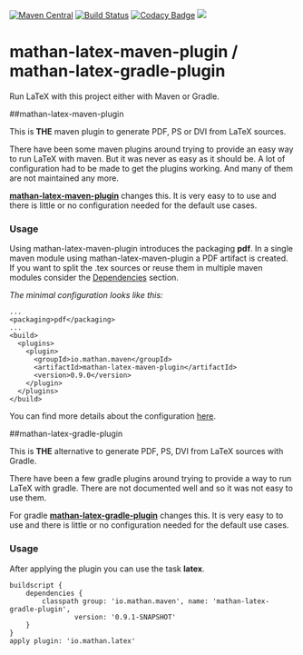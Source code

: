      
[![Maven Central](https://maven-badges.herokuapp.com/maven-central/io.mathan.maven/mathan-latex-maven-plugin/badge.svg)](https://maven-badges.herokuapp.com/maven-central/io.mathan.maven/mathan-latex-maven-plugin)
[![Build Status](https://travis-ci.org/reallyinsane/mathan-latex-maven-plugin.svg?branch=master)](https://travis-ci.org/reallyinsane/mathan-latex-maven-plugin)
[![Codacy Badge](https://api.codacy.com/project/badge/Grade/911e2266a08840daa9e95c99ab2f9ab4)](https://www.codacy.com/app/reallyinsane/mathan-latex-maven-plugin?utm_source=github.com&amp;utm_medium=referral&amp;utm_content=reallyinsane/mathan-latex-maven-plugin&amp;utm_campaign=Badge_Grade)
<a href="https://opensource.org/licenses/Apache-2.0"><img src="https://img.shields.io/badge/license-apache2-blue.svg"></a>

# mathan-latex-maven-plugin / mathan-latex-gradle-plugin

Run LaTeX with this project either with Maven or Gradle.

##mathan-latex-maven-plugin

This is **THE** maven plugin to generate PDF, PS or DVI from LaTeX sources.

There have been some maven plugins around trying to provide an easy way to run LaTeX with maven. But it was never as easy as it should be. A lot of configuration had to be made to get the plugins working. And many of them are not maintained any more.

[**mathan-latex-maven-plugin**](maven.md) changes this. It is very easy to to use and there is little or no configuration needed for the default use cases.

### Usage
Using mathan-latex-maven-plugin introduces the packaging **pdf**. In a single maven module using mathan-latex-maven-plugin a PDF artifact is created. If you want to split the .tex sources or reuse them in multiple maven modules consider the [Dependencies](#dependencies) section.

*The minimal configuration looks like this:*
```
...
<packaging>pdf</packaging>
...
<build>
  <plugins>
    <plugin>
      <groupId>io.mathan.maven</groupId>
      <artifactId>mathan-latex-maven-plugin</artifactId>
      <version>0.9.0</version>
    </plugin>
  </plugins>
</build>
```

You can find more details about the configuration [here](maven.md).

##mathan-latex-gradle-plugin

This is **THE** alternative to generate PDF, PS, DVI from LaTeX sources with Gradle.
 
There have been a few gradle plugins around trying to provide a way to run LaTeX with gradle. There are not documented well and so it was not easy to use them.

For gradle [**mathan-latex-gradle-plugin**](gradle.md) changes this. It is very easy to to use and there is little or no configuration needed for the default use cases.

### Usage

After applying the plugin you can use the task **latex**.

```
buildscript {
    dependencies {
        classpath group: 'io.mathan.maven', name: 'mathan-latex-gradle-plugin',
                version: '0.9.1-SNAPSHOT'
    }
}
apply plugin: 'io.mathan.latex'
``` 